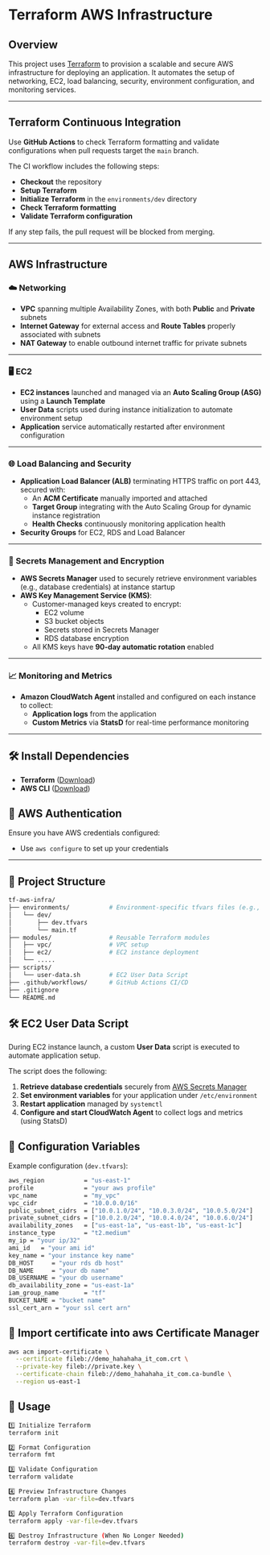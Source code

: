 # Terraform AWS Infrastructure

## Overview

This project uses [Terraform](https://www.terraform.io/) to provision a scalable and secure AWS infrastructure for deploying an application. It automates the setup of networking, EC2, load balancing, security, environment configuration, and monitoring services.

---

## Terraform Continuous Integration

Use **GitHub Actions** to check Terraform formatting and validate configurations when pull requests target the `main` branch.

The CI workflow includes the following steps:

- **Checkout** the repository
- **Setup Terraform**
- **Initialize Terraform** in the `environments/dev` directory
- **Check Terraform formatting**
- **Validate Terraform configuration**

If any step fails, the pull request will be blocked from merging.

---

## AWS Infrastructure

### ☁️ Networking

- **VPC** spanning multiple Availability Zones, with both **Public** and **Private** subnets
- **Internet Gateway** for external access and **Route Tables** properly associated with subnets
- **NAT Gateway** to enable outbound internet traffic for private subnets

---

### 🖥️ EC2

- **EC2 instances** launched and managed via an **Auto Scaling Group (ASG)** using a **Launch Template**
- **User Data** scripts used during instance initialization to automate environment setup
- **Application** service automatically restarted after environment configuration

---

### 🌐 Load Balancing and Security

- **Application Load Balancer (ALB)** terminating HTTPS traffic on port 443, secured with:
  - An **ACM Certificate** manually imported and attached
  - **Target Group** integrating with the Auto Scaling Group for dynamic instance registration
  - **Health Checks** continuously monitoring application health
- **Security Groups** for EC2, RDS and Load Balancer
---

### 🔐 Secrets Management and Encryption

- **AWS Secrets Manager** used to securely retrieve environment variables (e.g., database credentials) at instance startup
- **AWS Key Management Service (KMS)**:
  - Customer-managed keys created to encrypt:
    - EC2 volume
    - S3 bucket objects
    - Secrets stored in Secrets Manager
    - RDS database encryption
  - All KMS keys have **90-day automatic rotation** enabled

---

### 📈 Monitoring and Metrics

- **Amazon CloudWatch Agent** installed and configured on each instance to collect:
  - **Application logs** from the application
  - **Custom Metrics** via **StatsD** for real-time performance monitoring

---

## 🛠 Install Dependencies
- **Terraform** ([Download](https://www.terraform.io/downloads.html))
- **AWS CLI** ([Download](https://docs.aws.amazon.com/cli/latest/userguide/getting-started-install.html))

## 🔐 AWS Authentication

Ensure you have AWS credentials configured:

- Use `aws configure` to set up your credentials 

---

## 📂 Project Structure
```bash
tf-aws-infra/
├── environments/           # Environment-specific tfvars files (e.g., dev/)
│   └── dev/
│       ├── dev.tfvars
│       └── main.tf
├── modules/                # Reusable Terraform modules
│   ├── vpc/                # VPC setup
│   ├── ec2/                # EC2 instance deployment
│   └── .....
├── scripts/
│   └── user-data.sh        # EC2 User Data Script
├── .github/workflows/      # GitHub Actions CI/CD
├── .gitignore
└── README.md               
```

## 🛠️ EC2 User Data Script

During EC2 instance launch, a custom **User Data** script is executed to automate application setup.

The script does the following:

1. **Retrieve database credentials** securely from [AWS Secrets Manager](https://docs.aws.amazon.com/secretsmanager/latest/userguide/intro.html)
2. **Set environment variables** for your application under `/etc/environment`
3. **Restart application** managed by `systemctl`
4. **Configure and start CloudWatch Agent** to collect logs and metrics (using StatsD)

## 📌 Configuration Variables

Example configuration (`dev.tfvars`):

```bash
aws_region           = "us-east-1"
profile              = "your aws profile"
vpc_name             = "my_vpc"
vpc_cidr             = "10.0.0.0/16"
public_subnet_cidrs  = ["10.0.1.0/24", "10.0.3.0/24", "10.0.5.0/24"]
private_subnet_cidrs = ["10.0.2.0/24", "10.0.4.0/24", "10.0.6.0/24"]
availability_zones   = ["us-east-1a", "us-east-1b", "us-east-1c"]
instance_type        = "t2.medium"
my_ip = "your ip/32"
ami_id   = "your ami id"
key_name = "your instance key name"
DB_HOST     = "your rds db host"
DB_NAME     = "your db name"
DB_USERNAME = "your db username"
db_availability_zone = "us-east-1a"
iam_group_name       = "tf"
BUCKET_NAME = "bucket name"
ssl_cert_arn = "your ssl cert arn"
```

## 📌 Import certificate into aws Certificate Manager

```bash
aws acm import-certificate \
  --certificate fileb://demo_hahahaha_it_com.crt \
  --private-key fileb://private.key \
  --certificate-chain fileb://demo_hahahaha_it_com.ca-bundle \
  --region us-east-1
```

## 🚀 Usage

```bash
1️⃣ Initialize Terraform  
terraform init  

2️⃣ Format Configuration  
terraform fmt  

3️⃣ Validate Configuration  
terraform validate  

4️⃣ Preview Infrastructure Changes  
terraform plan -var-file=dev.tfvars  

5️⃣ Apply Terraform Configuration  
terraform apply -var-file=dev.tfvars  

6️⃣ Destroy Infrastructure (When No Longer Needed)  
terraform destroy -var-file=dev.tfvars  
```